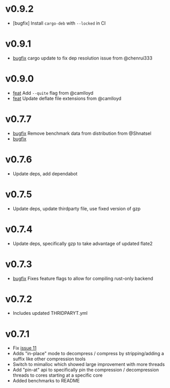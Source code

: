 # v0.9.2

- [bugfix] Install `cargo-deb` with `--locked` in CI

# v0.9.1

- [bugfix](https://github.com/sstadick/crabz/pull/36) cargo update to fix dep resolution issue from @chenrui333

# v0.9.0

- [feat](https://github.com/sstadick/crabz/pull/34) Add `--quite` flag from @camlloyd
- [feat](https://github.com/sstadick/crabz/pull/33) Update deflate file extensions from @camlloyd

# v0.7.7

- [bugfix](https://github.com/sstadick/crabz/pull/24) Remove benchmark data from distribution from @Shnatsel
- [bugfix](https://github.com/sstadick/crabz/issues/25)

# v0.7.6

- Update deps, add dependabot

# v0.7.5

- Update deps, update thirdparty file, use fixed version of gzp

# v0.7.4

- Update deps, specifically gzp to take advantage of updated flate2

# v0.7.3

- [bugfix](https://github.com/sstadick/crabz/issues/14) Fixes feature flags to allow for compiling rust-only backend

# v0.7.2

- Includes updated THRIDPARYT.yml

# v0.7.1

- Fix [issue 11](https://github.com/sstadick/crabz/issues/11)
- Adds "in-place" mode to decompress / compress by stripping/adding a suffix like other compression tools
- Switch to mimalloc which showed large improvement with more threads
- Add "pin-at" api to specifically pin the compression / decompression threads to cores starting at a specific core
- Added benchmarks to README
